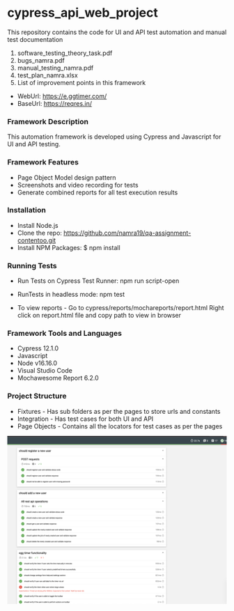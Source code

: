# cypress_api_web_project
This repository contains the code for UI and API test automation and manual test documentation

1) software_testing_theory_task.pdf
2) bugs_namra.pdf
3) manual_testing_namra.pdf
4) test_plan_namra.xlsx
5) List of improvement points in this framework

* WebUrl: https://e.ggtimer.com/
* BaseUrl: https://reqres.in/


### Framework Description
This automation framework is developed using Cypress and Javascript for UI and API testing.

### Framework Features

* Page Object Model design pattern
* Screenshots and video recording for tests
* Generate combined reports for all test execution results

### Installation

* Install Node.js
* Clone the repo: https://github.com/namra19/qa-assignment-contentoo.git
* Install NPM Packages: $ npm install

### Running Tests

* Run Tests on Cypress Test Runner: npm run script-open
* RunTests in headless mode: npm test

* To view reports - Go to cypress/reports/mochareports/report.html
Right click on report.html file and copy path to view in browser


### Framework Tools and Languages

* Cypress 12.1.0
* Javascript 
* Node v16.16.0
* Visual Studio Code 
* Mochawesome Report 6.2.0

### Project Structure

* Fixtures - Has sub folders as per the pages to store urls and constants
* Integration - Has test cases for both UI and API
* Page Objects - Contains all the locators for test cases as per the pages

![alt text](sample_report.png)

